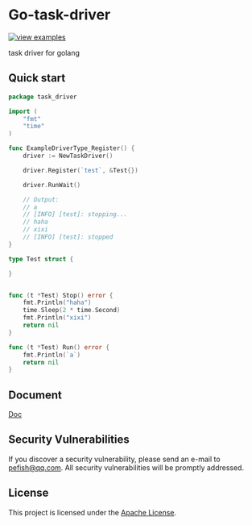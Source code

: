 # Go-task-driver

[![view examples](https://img.shields.io/badge/learn%20by-examples-0C8EC5.svg?style=for-the-badge&logo=go)](https://github.com/pefish/go-task-driver)

task driver for golang

## Quick start

```go
package task_driver

import (
	"fmt"
	"time"
)

func ExampleDriverType_Register() {
	driver := NewTaskDriver()

	driver.Register(`test`, &Test{})

	driver.RunWait()

	// Output:
	// a
	// [INFO] [test]: stopping...
	// haha
	// xixi
	// [INFO] [test]: stopped
}

type Test struct {

}


func (t *Test) Stop() error {
	fmt.Println("haha")
	time.Sleep(2 * time.Second)
	fmt.Println("xixi")
	return nil
}

func (t *Test) Run() error {
	fmt.Println(`a`)
	return nil
}


```


## Document

[Doc](https://godoc.org/github.com/pefish/go-task-driver)

## Security Vulnerabilities

If you discover a security vulnerability, please send an e-mail to [pefish@qq.com](mailto:pefish@qq.com). All security vulnerabilities will be promptly addressed.

## License

This project is licensed under the [Apache License](LICENSE).
